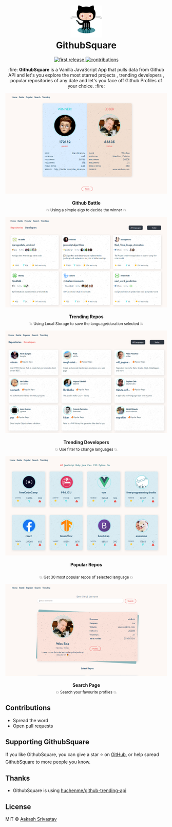 <h1 align="center">
  	<img height="100" src="./img/githubnew.svg" alt="GithubSquare Logo" /> 
   <br>
  GithubSquare
</h1>

<p align="center">
   <a href='http://aakashdev.me/GithubSquare/'><img alt="first release" src="https://img.shields.io/badge/release-v1.0-brightgreen.svg" />
  </a>
  <a href='http://aakashdev.me/GithubSquare/'><img src="https://img.shields.io/badge/contributions-welcome-brightgreen.svg" alt="contributions" />
  </a>
</p>

<p align='center'>
  :fire: <b>GithubSquare</b> is a Vanilla JavaScript App that pulls data from Github API and let's you explore the most starred projects , trending developers , popular repositories of any date and let's you face off Github Profiles of your choice. :fire:
</p>

<p align='center'>
  <img src='./img/battlesc.png' alt='battle page'><br>
   <br>
  <b>Github Battle</b><br>
  <sub>💥 Using a simple algo to decide the winner 💥</sub
 </p>
 
 <p align='center'>
  <img src='./img/treandingsc.png' alt='trending repos page'><br>
  <br>
  <b>Trending Repos</b><br>
  <sub>💥 Using Local Storage to save the language/duration selected 💥</sub>
 </p>
 
 
 <p align='center'>
  <img src='./img/treandingdevsc.png' alt='trending developers page'><br>
  <br>
  <b>Trending Developers</b><br>
  <sub>💥 Use filter to change languages 💥</sub>
 </p>
 
 <p align='center'>
  <img src='./img/popularsc.png' alt='popular page'><br>
  <br>
  <b>Popular Repos</b><br>
  <br>
  <sub>💥 Get 30 most popular repos of selected language 💥</sub>
 </p>
 
 <p align='center'>
  <img src='./img/searchsc.png' alt='search page'><br>
  <br>
  <b>Search Page</b><br>
  <sub>💥 Search your favourite profiles 💥</sub>
 </p>
 
 
 ## Contributions

* Spread the word
* Open pull requests

## Supporting GithubSquare
If you like GithubSquare, you can give a star ⭐ on [GitHub](https://github.com/aakashsr/GithubSquare), or help spread GithubSquare to more people you know.


## Thanks

* GithubSquare is using [huchenme/github-trending-api](https://github.com/huchenme/github-trending-api)

## License
MIT © [Aakash Srivastav](https://aakashdev.me)
